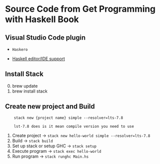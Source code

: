 # Source Code from Get Programming with Haskell Book

## Visual Studio Code plugin
- `Haskero`
* <a href="https://github.com/rainbyte/haskell-ide-chart"> Haskell editor/IDE support</a>

## Install Stack 
0. brew update
1. brew install stack 

## Create new project and Build 
```shell
	stack new {project name} simple --resolver=lts-7.8
	
	lst-7.8 does is it mean compile version you need to use
```
1. Create project -> `stack new hello-world simple --resolver=lts-7.8` 
2. Build -> `stack build` 
3. Set up stack or setup GHC -> `stack setup`
4. Execute program -> `stack exec hello-world`
5. Run program -> `stack runghc Main.hs`